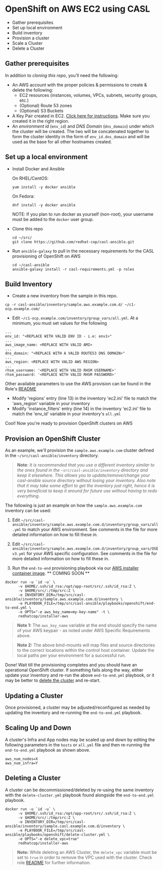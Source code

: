 # OpenShift on AWS EC2 using CASL

* Gather prerequisites
* Set up local environment
* Build inventory
* Provision a cluster
* Scale a Cluster
* Delete a Cluster

## Gather prerequisites

In addition to _cloning this repo_, you'll need the following:

* An AWS account with the proper policies & permissions to create & delete the following:
  * EC2 resources (instances, volumes, VPCs, subnets, security groups, etc.)
  * (Optional) Route 53 zones
  * (Optional) S3 Buckets
* A Key Pair created in EC2. [Click here for instructions](http://docs.aws.amazon.com/AWSEC2/latest/UserGuide/ec2-key-pairs.html#having-ec2-create-your-key-pair). Make sure you created it in the right region.
* An _environment id_ (`env_id`) and _DNS Domain_ (`dns_domain`) under which the cluster will be created. The two will be concatenated together to form the cluster identity in the form of `env_id.dns_domain` and will be used as the base for all other hostnames created.


## Set up a local environment

* Install Docker and Ansible

    On RHEL/CentOS:
    ```
    yum install -y docker ansible
    ```

    On Fedora:
    ```
    dnf install -y docker ansible
    ```
    NOTE: If you plan to run docker as yourself (non-root), your username must be added to the `docker` user group.
* Clone this repo
    ```
    cd ~/src/
    git clone https://github.com/redhat-cop/casl-ansible.git
    ```
* Run `ansible-galaxy` to pull in the necessary requirements for the CASL provisioning of OpenShift on AWS
    ```
    cd ~/casl-ansible
    ansible-galaxy install -r casl-requirements.yml -p roles
    ```

## Build Inventory

* Create a new inventory from the sample in this repo.
```
cp -r casl-ansible/inventory/sample.aws.example.com.d/ ~/c1-ocp.example.com/
```
* Edit `~/c1-ocp.example.com/inventory/group_vars/all.yml`. At a minimum, you must set values for the following
```
...
env_id: "<REPLACE WITH VALID ENV ID - i.e: env1>"
...
aws_image_name: <REPLACE WITH VALID AMI>
...
dns_domain: "<REPLACE WITH A VALID ROUTE53 DNS DOMAIN>"
...
aws_region: <REPLACE WITH VALID AWS REGION>
...
rhsm_username: '<REPLACE WITH VALID RHSM USERNAME>'
rhsm_password: '<REPLACE WITH VALID RHSM PASSWORD>'

```

Other available parameters to use the AWS provision can be found in the Role's [README](../roles/manage-aws-infra/README.md)

* Modify 'regions' entry (line 13) in the inventory 'ec2.ini' file to match the 'aws_region' variable in your inventory
* Modify 'instance_filters' entry (line 14) in the inventory 'ec2.ini' file to match the 'env_id' variable in your inventory's `all.yml`

Cool! Now you're ready to provision OpenShift clusters on AWS

## Provision an OpenShift Cluster

As an example, we'll provision the `sample.aws.example.com` cluster defined in the `~/src/casl-ansible/inventory` directory.

> **Note**: *It is recommended that you use a different inventory similar to the ones found in the `~src/casl-ansible/inventory` directory and keep it elsewhere. This allows you to update/remove/change your casl-ansble source directory without losing your inventory. Also note that it may take some effort to get the inventory just right, hence it is very beneficial to keep it around for future use without having to redo everything.*

The following is just an example on how the `sample.aws.example.com` inventory can be used:

1) Edit `~/src/casl-ansible/inventory/sample.aws.example.com.d/inventory/group_vars/all.yml` to match your AWS environment. See comments in the file for more detailed information on how to fill these in.

2) Edit `~/src/casl-ansible/inventory/sample.aws.example.com.d/inventory/group_vars/OSEv3.yml` for your AWS specific configuration. See comments in the file for more detailed information on how to fill these in.

3) Run the `end-to-end` provisioning playbook via our [AWS installer container image](../images/installer-aws/). ** COMING SOON **

```
docker run -u `id -u` \
      -v $HOME/.ssh/id_rsa:/opt/app-root/src/.ssh/id_rsa:Z \
      -v $HOME/src/:/tmp/src:Z \
      -e INVENTORY_DIR=/tmp/src/casl-ansible/inventory/sample.aws.example.com.d/inventory \
      -e PLAYBOOK_FILE=/tmp/src/casl-ansible/playbooks/openshift/end-to-end.yml \
      -e OPTS="-e aws_key_name=my-key-name" -t \
      redhatcop/installer-aws
```

> **Note 1:** The `aws_key_name` variable at the end should specify the name of your AWS keypair - as noted under AWS Specific Requirements above.

> **Note 2:** The above bind-mounts will map files and source directories to the correct locations within the control host container. Update the local paths per your environment for a successful run.

Done! Wait till the provisioning completes and you should have an operational OpenShift cluster. If something fails along the way, either update your inventory and re-run the above `end-to-end.yml` playbook, or it may be better to [delete the cluster](https://github.com/redhat-cop/casl-ansible#deleting-a-cluster) and re-start.

## Updating a Cluster

Once provisioned, a cluster may be adjusted/reconfigured as needed by updating the inventory and re-running the `end-to-end.yml` playbook.

## Scaling Up and Down

A cluster's Infra and App nodes may be scaled up and down by editing the following parameters in the `hosts` or `all.yml` file and then re-running the `end-to-end.yml` playbook as shown above.

```
aws_num_nodes=X
aws_num_infra=Y
```

## Deleting a Cluster

A cluster can be decommissioned/deleted by re-using the same inventory with the `delete-cluster.yml` playbook found alongside the `end-to-end.yml` playbook.

```
docker run -u `id -u` \
      -v $HOME/.ssh/id_rsa:/opt/app-root/src/.ssh/id_rsa:Z \
      -v $HOME/src/:/tmp/src:Z \
      -e INVENTORY_DIR=/tmp/src/casl-ansible/inventory/sample.casl.example.com.d/inventory \
      -e PLAYBOOK_FILE=/tmp/src/casl-ansible/playbooks/openshift/delete-cluster.yml \
      -e OPTS="-e delete_vpc=true"
      redhatcop/installer-aws
```

> **Note:** While deleting an AWS Cluster, the `delete_vpc` variable must be set to `true` in order to remove the VPC used with the cluster. Check role [README](../roles/manage-aws-infra/README.md) for further information.
